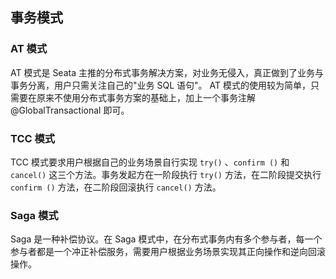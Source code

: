 

## 事务模式
### AT 模式
AT 模式是 Seata 主推的分布式事务解决方案，对业务无侵入，真正做到了业务与事务分离，用户只需关注自己的"业务 SQL 语句"。
AT 模式的使用较为简单，只需要在原来不使用分布式事务方案的基础上，加上一个事务注解@GlobalTransactional 即可。

### TCC 模式
TCC 模式要求用户根据自己的业务场景自行实现 `try()` 、`confirm ()` 和 `cancel()` 这三个方法。事务发起方在一阶段执行 `try()` 方法，在二阶段提交执行 `confirm ()` 方法，在二阶段回滚执行 `cancel()` 方法。

### Saga 模式
Saga 是一种补偿协议。在 Saga 模式中，在分布式事务内有多个参与者，每一个参与者都是一个冲正补偿服务，需要用户根据业务场景实现其正向操作和逆向回滚操作。




